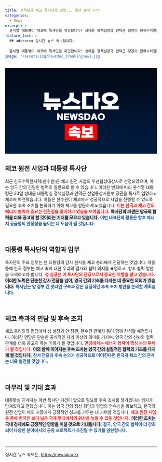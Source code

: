 ```yaml
---
title: 정책실장 체코 특사단장 임명... 원전 논의 시작!
categories:
  - News
excerpt: >
  윤석열 대통령이 체코에 특사단을 파견합니다! 성태윤 정책실장과 안덕근 장관이 한국수력원자력의 원전 사업 감사와 후속 조치를 논의하기 위해 1박 3일 간 체코를 방문합니다. 한국과 체코의 협력이 한층 강화될 이 기회를 놓치지 마세요!
feature_text: >
  ## adskorea 실시간 뉴스 속보입니다.

  윤석열 대통령이 체코에 특사단을 파견합니다! 성태윤 정책실장과 안덕근 장관이 한국수력원자력의 원전 사업 감사와 후속 조치를 논의하기 위해 1박 3일 간 체코를 방문합니다. 한국과 체코의 협력이 한층 강화될 이 기회를 놓치지 마세요!
image: '/assets/img/newsdao_breakingnews.jpg'
---
```


<p><img src="/assets/img/newsdao_breakingnews.jpg" alt="adskorea 속보" /></p>

<h2 data-ke-size="size26">체코 원전 사업과 대통령 특사단</h2>

<p data-ke-size="size16"> 최근 한국수력원자력(한수원)은 체코 원전 사업의 우선협상대상자로 선정되었으며, 이는 양국 간의 긴밀한 협력의 일환으로 볼 수 있습니다. 이러한 변화에 따라 윤석열 대통령은 23일 성태윤 대통령실 정책실장과 안덕근 산업통상자원부 장관을 특사로 임명하고 체코에 파견했습니다. 이들은 한수원이 체코에서 성공적으로 사업을 진행할 수 있도록 필요한 후속 조치를 논의하기 위해 체코를 방문하게 되었습니다. <b><span style="color: #ee2323;">이는 한국과 체코 간의 에너지 협력이 중요한 전환점을 맞이하고 있음을 보여줍니다.</span></b> <b><span style="background-color: #21538527;">특사단의 파견은 양국의 협력을 더욱 공고히 할 것이라는 기대를 모으고 있습니다.</span></b> <b><span style="color: #1a5490;">이번 대표단의 활동은 향후 에너지 공급망의 안정성을 높이는 데 도움이 될 것입니다.</span></b></p>

<p data-ke-size="size16">&nbsp;</p>

<h2 data-ke-size="size26">대통령 특사단의 역할과 임무</h2>

<p data-ke-size="size16">특사단의 주요 임무는 윤 대통령의 감사 친서를 체코 총리에게 전달하는 것입니다. 이를 통해 한국 정부는 체코 측에 대한 우리의 감사와 협력 의지를 표명하고, 향후 협력 방안을 모색하고자 합니다. <b><span style="color: #ee2323;">성 실장은 이 특사단의 단장으로서 중요한 역할을 맡고 있습니다.</span></b> <b><span style="background-color: #21538527;">이러한 노력은 단순한 감사 전달을 넘어, 양국 간의 기초를 다지는 데 중요한 의의가 있습니다.</span></b> <b><span style="color: #1a5490;">특사단은 양 정부 간 핫라인 구축과 같은 실질적인 후속 조치 방안을 논의할 계획입니다.</span></b></p>

<p data-ke-size="size16">&nbsp;</p>

<h2 data-ke-size="size26">체코 측과의 면담 및 후속 조치</h2>

<p data-ke-size="size16">체코 총리와의 면담에서 성 실장과 안 장관, 한수원 관계자 등이 함께 참석할 예정입니다. 이러한 면담은 단순한 공식적인 자리 이상의 의미를 가지며, 양국 간의 신뢰와 협력 관계를 더욱 공고히 하는 기회가 될 것입니다. <b><span style="color: #ee2323;">면담에서는 에너지 협력이 핵심 논의 주제가 될 것입니다.</span></b> <b><span style="background-color: #21538527;">이와 함께 이어지는 후속 조치는 양국 간의 실질적인 협력의 기초를 다지게 될 것입니다.</span></b> <b><span style="color: #1a5490;">친서 전달과 후속 논의가 성공적으로 이어진다면 한국과 체코 간의 관계는 더욱 발전할 것입니다.</span></b></p>

<p data-ke-size="size16">&nbsp;</p>

<h2 data-ke-size="size26">마무리 및 기대 효과</h2>

<p data-ke-size="size16">대통령실 관계자는 이번 특사단 파견이 앞으로 필요할 후속 조치를 챙기겠다는 의지가 담겨있다고 전했습니다. 이는 양국 간의 정상 회담과 협업의 연속성을 확보하고, 한국의 원전 산업이 해외 시장에서 긍정적인 성과를 거두는 데 기여할 것입니다. <b><span style="color: #ee2323;">체코 원전 사업을 통해 한국은 보다 넓은 국제 무대에서의 위상을 높일 수 있을 것입니다.</span></b> <b><span style="background-color: #21538527;">이러한 조치는 국내 경제에도 긍정적인 영향을 미칠 것으로 기대됩니다.</span></b> <b><span style="color: #1a5490;">결국, 양국 간의 협력이 더 강화되어 다양한 분야에서의 공동 프로젝트가 추진될 수 있기를 염원합니다.</span></b></p>

<p data-ke-size="size16">&nbsp;</p>

<hr style="border-color: #d1d1d1;"/>
실시간 뉴스 속보는, <a href="https://newsdao.kr" rel="dofollow">https://newsdao.kr</a>


